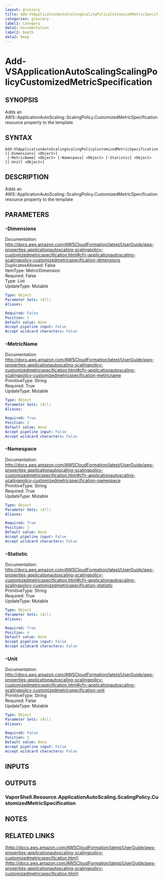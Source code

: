 ```yaml
---
layout: glossary
title: Add-VSApplicationAutoScalingScalingPolicyCustomizedMetricSpecification
categories: glossary
label1: Category
data1: Documentation
label2: Depth
data2: Deep
---
```


# Add-VSApplicationAutoScalingScalingPolicyCustomizedMetricSpecification

## SYNOPSIS
Adds an AWS::ApplicationAutoScaling::ScalingPolicy.CustomizedMetricSpecification resource property to the template

## SYNTAX

```
Add-VSApplicationAutoScalingScalingPolicyCustomizedMetricSpecification [[-Dimensions] <Object>]
 [-MetricName] <Object> [-Namespace] <Object> [-Statistic] <Object> [[-Unit] <Object>]
```

## DESCRIPTION
Adds an AWS::ApplicationAutoScaling::ScalingPolicy.CustomizedMetricSpecification resource property to the template

## PARAMETERS

### -Dimensions
Documentation: http://docs.aws.amazon.com/AWSCloudFormation/latest/UserGuide/aws-properties-applicationautoscaling-scalingpolicy-customizedmetricspecification.html#cfn-applicationautoscaling-scalingpolicy-customizedmetricspecification-dimensions    
DuplicatesAllowed: False    
ItemType: MetricDimension    
Required: False    
Type: List    
UpdateType: Mutable

```yaml
Type: Object
Parameter Sets: (All)
Aliases: 

Required: False
Position: 1
Default value: None
Accept pipeline input: False
Accept wildcard characters: False
```

### -MetricName
Documentation: http://docs.aws.amazon.com/AWSCloudFormation/latest/UserGuide/aws-properties-applicationautoscaling-scalingpolicy-customizedmetricspecification.html#cfn-applicationautoscaling-scalingpolicy-customizedmetricspecification-metricname    
PrimitiveType: String    
Required: True    
UpdateType: Mutable

```yaml
Type: Object
Parameter Sets: (All)
Aliases: 

Required: True
Position: 2
Default value: None
Accept pipeline input: False
Accept wildcard characters: False
```

### -Namespace
Documentation: http://docs.aws.amazon.com/AWSCloudFormation/latest/UserGuide/aws-properties-applicationautoscaling-scalingpolicy-customizedmetricspecification.html#cfn-applicationautoscaling-scalingpolicy-customizedmetricspecification-namespace    
PrimitiveType: String    
Required: True    
UpdateType: Mutable

```yaml
Type: Object
Parameter Sets: (All)
Aliases: 

Required: True
Position: 3
Default value: None
Accept pipeline input: False
Accept wildcard characters: False
```

### -Statistic
Documentation: http://docs.aws.amazon.com/AWSCloudFormation/latest/UserGuide/aws-properties-applicationautoscaling-scalingpolicy-customizedmetricspecification.html#cfn-applicationautoscaling-scalingpolicy-customizedmetricspecification-statistic    
PrimitiveType: String    
Required: True    
UpdateType: Mutable

```yaml
Type: Object
Parameter Sets: (All)
Aliases: 

Required: True
Position: 4
Default value: None
Accept pipeline input: False
Accept wildcard characters: False
```

### -Unit
Documentation: http://docs.aws.amazon.com/AWSCloudFormation/latest/UserGuide/aws-properties-applicationautoscaling-scalingpolicy-customizedmetricspecification.html#cfn-applicationautoscaling-scalingpolicy-customizedmetricspecification-unit    
PrimitiveType: String    
Required: False    
UpdateType: Mutable

```yaml
Type: Object
Parameter Sets: (All)
Aliases: 

Required: False
Position: 5
Default value: None
Accept pipeline input: False
Accept wildcard characters: False
```

## INPUTS

## OUTPUTS

### VaporShell.Resource.ApplicationAutoScaling.ScalingPolicy.CustomizedMetricSpecification

## NOTES

## RELATED LINKS

[http://docs.aws.amazon.com/AWSCloudFormation/latest/UserGuide/aws-properties-applicationautoscaling-scalingpolicy-customizedmetricspecification.html](http://docs.aws.amazon.com/AWSCloudFormation/latest/UserGuide/aws-properties-applicationautoscaling-scalingpolicy-customizedmetricspecification.html)

